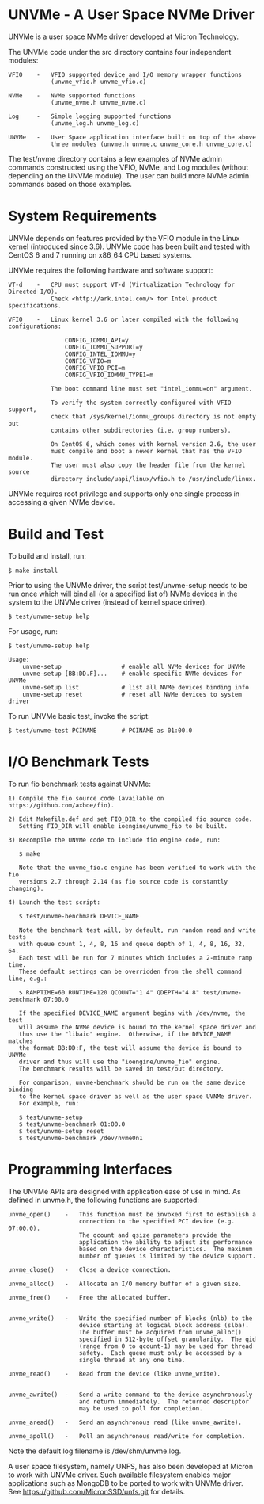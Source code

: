 UNVMe - A User Space NVMe Driver
================================

UNVMe is a user space NVMe driver developed at Micron Technology.

The UNVMe code under the src directory contains four independent modules:

    VFIO    -   VFIO supported device and I/O memory wrapper functions
                (unvme_vfio.h unvme_vfio.c)

    NVMe    -   NVMe supported functions
                (unvme_nvme.h unvme_nvme.c)

    Log     -   Simple logging supported functions
                (unvme_log.h unvme_log.c)

    UNVMe   -   User Space application interface built on top of the above
                three modules (unvme.h unvme.c unvme_core.h unvme_core.c)


The test/nvme directory contains a few examples of NVMe admin commands constructed
using the VFIO, NVMe, and Log modules (without depending on the UNVMe module).
The user can build more NVMe admin commands based on those examples.



System Requirements
===================

UNVMe depends on features provided by the VFIO module in the Linux kernel
(introduced since 3.6).  UNVMe code has been built and tested with
CentOS 6 and 7 running on x86_64 CPU based systems.

UNVMe requires the following hardware and software support:

    VT-d    -   CPU must support VT-d (Virtualization Technology for Directed I/O).
                Check <http://ark.intel.com/> for Intel product specifications.

    VFIO    -   Linux kernel 3.6 or later compiled with the following configurations:

                    CONFIG_IOMMU_API=y
                    CONFIG_IOMMU_SUPPORT=y
                    CONFIG_INTEL_IOMMU=y
                    CONFIG_VFIO=m
                    CONFIG_VFIO_PCI=m
                    CONFIG_VFIO_IOMMU_TYPE1=m

                The boot command line must set "intel_iommu=on" argument.

                To verify the system correctly configured with VFIO support,
                check that /sys/kernel/iommu_groups directory is not empty but
                contains other subdirectories (i.e. group numbers).

                On CentOS 6, which comes with kernel version 2.6, the user
                must compile and boot a newer kernel that has the VFIO module.
                The user must also copy the header file from the kernel source
                directory include/uapi/linux/vfio.h to /usr/include/linux.


UNVMe requires root privilege and supports only one single process in
accessing a given NVMe device.



Build and Test
==============

To build and install, run:

    $ make install


Prior to using the UNVMe driver, the script test/unvme-setup needs to be
run once which will bind all (or a specified list of) NVMe devices in
the system to the UNVMe driver (instead of kernel space driver).

    $ test/unvme-setup help


For usage, run:

    $ test/unvme-setup help

    Usage:
        unvme-setup                 # enable all NVMe devices for UNVMe
        unvme-setup [BB:DD.F]...    # enable specific NVMe devices for UNVMe
        unvme-setup list            # list all NVMe devices binding info
        unvme-setup reset           # reset all NVMe devices to system driver


To run UNVMe basic test, invoke the script:

    $ test/unvme-test PCINAME       # PCINAME as 01:00.0



I/O Benchmark Tests
===================

To run fio benchmark tests against UNVMe:

    1) Compile the fio source code (available on https://github.com/axboe/fio).

    2) Edit Makefile.def and set FIO_DIR to the compiled fio source code.
       Setting FIO_DIR will enable ioengine/unvme_fio to be built.

    3) Recompile the UNVMe code to include fio engine code, run:
    
       $ make

       Note that the unvme_fio.c engine has been verified to work with the fio
       versions 2.7 through 2.14 (as fio source code is constantly changing).

    4) Launch the test script:
    
       $ test/unvme-benchmark DEVICE_NAME

       Note the benchmark test will, by default, run random read and write tests
       with queue count 1, 4, 8, 16 and queue depth of 1, 4, 8, 16, 32, 64.
       Each test will be run for 7 minutes which includes a 2-minute ramp time.
       These default settings can be overridden from the shell command line, e.g.:

       $ RAMPTIME=60 RUNTIME=120 QCOUNT="1 4" QDEPTH="4 8" test/unvme-benchmark 07:00.0

       If the specified DEVICE_NAME argument begins with /dev/nvme, the test
       will assume the NVMe device is bound to the kernel space driver and
       thus use the "libaio" engine.  Otherwise, if the DEVICE_NAME matches
       the format BB:DD:F, the test will assume the device is bound to UNVMe
       driver and thus will use the "ioengine/unvme_fio" engine.
       The benchmark results will be saved in test/out directory.

       For comparison, unvme-benchmark should be run on the same device binding
       to the kernel space driver as well as the user space UVNMe driver.
       For example, run:

       $ test/unvme-setup
       $ test/unvme-benchmark 01:00.0
       $ test/unvme-setup reset
       $ test/unvme-benchmark /dev/nvme0n1



Programming Interfaces
======================

The UNVMe APIs are designed with application ease of use in mind.
As defined in unvme.h, the following functions are supported:

    unvme_open()    -   This function must be invoked first to establish a
                        connection to the specified PCI device (e.g. 07:00.0).
                        The qcount and qsize parameters provide the
                        application the ability to adjust its performance
                        based on the device characteristics.  The maximum
                        number of queues is limited by the device support.

    unvme_close()   -   Close a device connection.

    unvme_alloc()   -   Allocate an I/O memory buffer of a given size.

    unvme_free()    -   Free the allocated buffer.


    unvme_write()   -   Write the specified number of blocks (nlb) to the
                        device starting at logical block address (slba).
                        The buffer must be acquired from unvme_alloc()
                        specified in 512-byte offset granularity.  The qid
                        (range from 0 to qcount-1) may be used for thread
                        safety.  Each queue must only be accessed by a
                        single thread at any one time.

    unvme_read()    -   Read from the device (like unvme_write).


    unvme_awrite()  -   Send a write command to the device asynchronously
                        and return immediately.  The returned descriptor
                        may be used to poll for completion.

    unvme_aread()   -   Send an asynchronous read (like unvme_awrite).

    unvme_apoll()   -   Poll an asynchronous read/write for completion.


Note the default log filename is /dev/shm/unvme.log.

A user space filesystem, namely UNFS, has also been developed at Micron
to work with UNVMe driver.  Such available filesystem enables major
applications such as MongoDB to be ported to work with UNVMe driver.
See https://github.com/MicronSSD/unfs.git for details.


